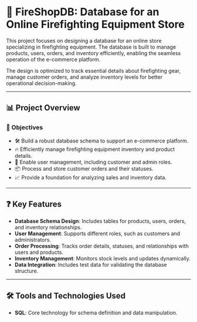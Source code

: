# 🧯 FireShopDB: Database for an Online Firefighting Equipment Store

This project focuses on designing a database for an online store specializing in firefighting equipment. The database is built to manage products, users, orders, and inventory efficiently, enabling the seamless operation of the e-commerce platform. 

The design is optimized to track essential details about firefighting gear, manage customer orders, and analyze inventory levels for better operational decision-making.

---

## 📊 Project Overview
### 🎯 Objectives
- 🛠️ Build a robust database schema to support an e-commerce platform.
- 🔥 Efficiently manage firefighting equipment inventory and product details.
- 👤 Enable user management, including customer and admin roles.
- 📦 Process and store customer orders and their statuses.
- 📈 Provide a foundation for analyzing sales and inventory data.

---

## ❓ Key Features
- **Database Schema Design**: Includes tables for products, users, orders, and inventory relationships.
- **User Management**: Supports different roles, such as customers and administrators.
- **Order Processing**: Tracks order details, statuses, and relationships with users and products.
- **Inventory Management**: Monitors stock levels and updates dynamically.
- **Data Integration**: Includes test data for validating the database structure.

---

## 🛠️ Tools and Technologies Used
- **SQL**: Core technology for schema definition and data manipulation.
